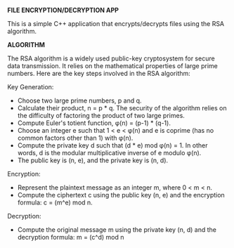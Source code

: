**FILE ENCRYPTION/DECRYPTION APP**

This is a simple C++ application that encrypts/decrypts files using the RSA algorithm.

**ALGORITHM**

The RSA algorithm is a widely used public-key cryptosystem for secure data transmission. It relies on the mathematical properties of large prime numbers. Here are the key steps involved in the RSA algorithm:

Key Generation:
* Choose two large prime numbers, p and q.
* Calculate their product, n = p * q. The security of the algorithm relies on the difficulty of factoring the product of two large primes.
* Compute Euler's totient function, φ(n) = (p-1) * (q-1).
* Choose an integer e such that 1 < e < φ(n) and e is coprime (has no common factors other than 1) with φ(n).
* Compute the private key d such that (d * e) mod φ(n) = 1. In other words, d is the modular multiplicative inverse of e modulo φ(n).
* The public key is (n, e), and the private key is (n, d).

Encryption:
* Represent the plaintext message as an integer m, where 0 < m < n.
* Compute the ciphertext c using the public key (n, e) and the encryption formula:
c = (m^e) mod n.

Decryption:
* Compute the original message m using the private key (n, d) and the decryption formula:
m = (c^d) mod n